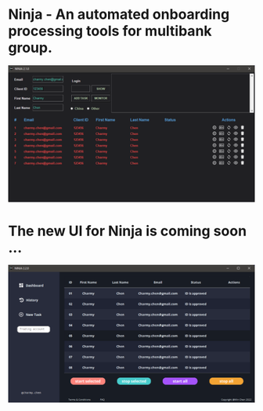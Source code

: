 # Ninja - An automated onboarding processing tools for multibank group.

![Ninja2.1](https://github.com/cmdeejay/Ninja-AOP/blob/9cee3cc0a840ffa2d14b6cfce461802efe2fa889/images/ninja_currentui.png)
# The new UI for Ninja is coming soon ...
![Ninja2.2](https://github.com/cmdeejay/Ninja-AOP/blob/3c07c46d7852ab36769bfe61b219b6b001600630/images/ninja2.1ui.png)